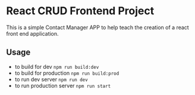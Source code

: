 # React CRUD Frontend Project
This is a simple Contact Manager APP to help teach the creation of a react front end application.

## Usage
- to build for dev `npm run build:dev`
- to build for production `npm run build:prod`
- to run dev server `npm run dev`
- to run production server `npm run start`
